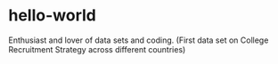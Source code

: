 # hello-world
Enthusiast and lover of data sets and coding. (First data set on College Recruitment Strategy across different countries)
